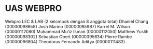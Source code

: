 # UAS WEBPRO
 Webpro LEC & LAB (2 kelompok dengan 8 anggota total)
 Dhaniel Chang (00000098658)
 Josh Marino (00000095987)
 Karrel M. Wilson (00000112080)
 Muhammad Mu’iz Isman (00000112050)
 Matthew Yuslih (00000098302)
 Sebastian Obert (00000095634)
 Pierre Rambe (00000096804)
 Theodorus Fernando Aditya (00000111483)
